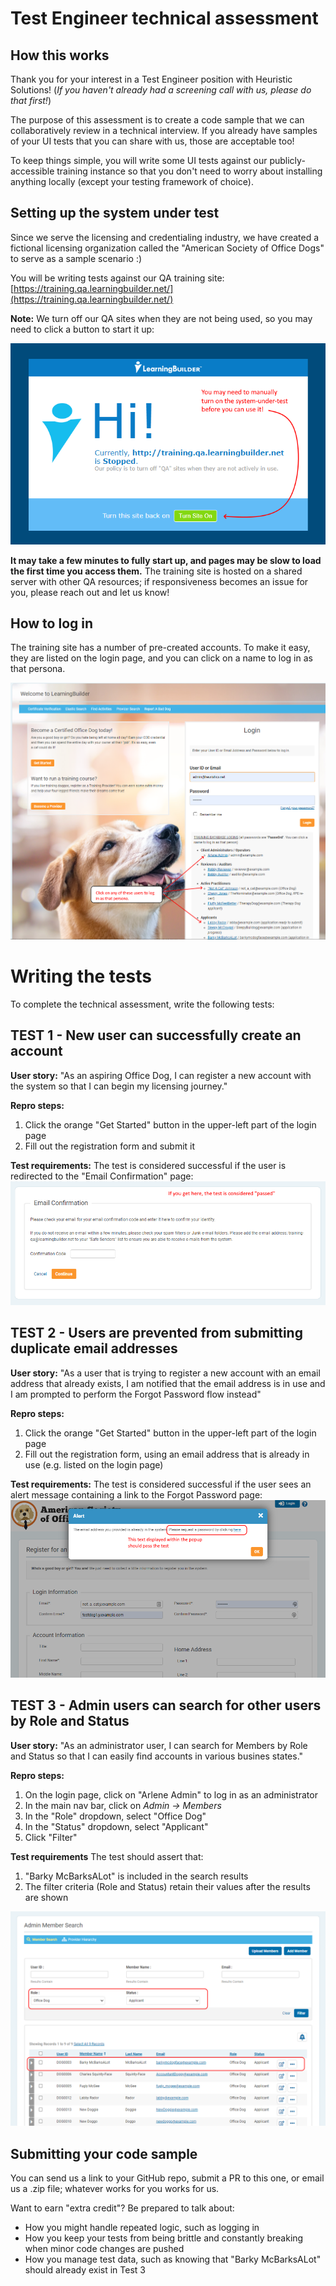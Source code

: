 # Test Engineer technical assessment

## How this works

Thank you for your interest in a Test Engineer position with Heuristic Solutions! (*If you haven't already had a screening call with us, please do that first!*) 

The purpose of this assessment is to create a code sample that we can collaboratively review in a technical interview. If you already have samples of your UI tests that you can share with us, those are acceptable too!

To keep things simple, you will write some UI tests against our publicly-accessible training instance so that you don't need to worry about installing anything locally (except your testing framework of choice).

## Setting up the system under test

Since we serve the licensing and credentialing industry, we have created a fictional licensing organization called the "American Society of Office Dogs" to serve as a sample scenario :) 

You will be writing tests against our QA training site: [https://training.qa.learningbuilder.net/](https://training.qa.learningbuilder.net/)

**Note:** We turn off our QA sites when they are not being used, so you may need to click a button to start it up:

![Starting the test site](https://github.com/HeuristicSolutions/Heuristics.TestEngineerEval/blob/main/assets/TurnSiteOn.png?raw=true)
 
**It may take a few minutes to fully start up, and pages may be slow to load the first time you access them.** The training site is hosted on a shared server with other QA resources; if responsiveness becomes an issue for you, please reach out and let us know!

## How to log in

The training site has a number of pre-created accounts. To make it easy, they are listed on the login page, and you can click on a name to log in as that persona.

![Logging in](https://github.com/HeuristicSolutions/Heuristics.TestEngineerEval/blob/main/assets/HowToLogIn.png?raw=true)

# Writing the tests

To complete the technical assessment, write the following tests: 

## TEST 1 - New user can successfully create an account

**User story:**
"As an aspiring Office Dog, I can register a new account with the system so that I can begin my licensing journey."

**Repro steps:**
1. Click the orange "Get Started" button in the upper-left part of the login page
2. Fill out the registration form and submit it

**Test requirements:**
The test is considered successful if the user is redirected to the "Email Confirmation" page:
![Email Confirmation Page](https://github.com/HeuristicSolutions/Heuristics.TestEngineerEval/blob/main/assets/EmailConfirmationPage.png?raw=true)


## TEST 2 - Users are prevented from submitting duplicate email addresses

**User story:**
"As a user that is trying to register a new account with an email address that already exists, I am notified that the email address is in use and I am prompted to perform the Forgot Password flow instead"

**Repro steps:**
1. Click the orange "Get Started" button in the upper-left part of the login page
2. Fill out the registration form, using an email address that is already in use (e.g. listed on the login page)

**Test requirements:**
The test is considered successful if the user sees an alert message containing a link to the Forgot Password page:
![Already Exists Popup](https://github.com/HeuristicSolutions/Heuristics.TestEngineerEval/blob/main/assets/EmailExistsPopup.png?raw=true)


## TEST 3 - Admin users can search for other users by Role and Status

**User story:**
"As an administrator user, I can search for Members by Role and Status so that I can easily find accounts in various busines states."

**Repro steps:**
1. On the login page, click on "Arlene Admin" to log in as an administrator
2. In the main nav bar, click on *Admin -> Members*
3. In the "Role" dropdown, select "Office Dog"
4. In the "Status" dropdown, select "Applicant"
5. Click "Filter"

**Test requirements**
The test should assert that:
1. "Barky McBarksALot" is included in the search results
2. The filter criteria (Role and Status) retain their values after the results are shown

![Admin Search Results](https://github.com/HeuristicSolutions/Heuristics.TestEngineerEval/blob/main/assets/AdminMemberSearch.png?raw=true)

## Submitting your code sample

You can send us a link to your GitHub repo, submit a PR to this one, or email us a .zip file; whatever works for you works for us.

Want to earn "extra credit"? Be prepared to talk about:
* How you might handle repeated logic, such as logging in
* How you keep your tests from being brittle and constantly breaking when minor code changes are pushed
* How you manage test data, such as knowing that "Barky McBarksALot" should already exist in Test 3